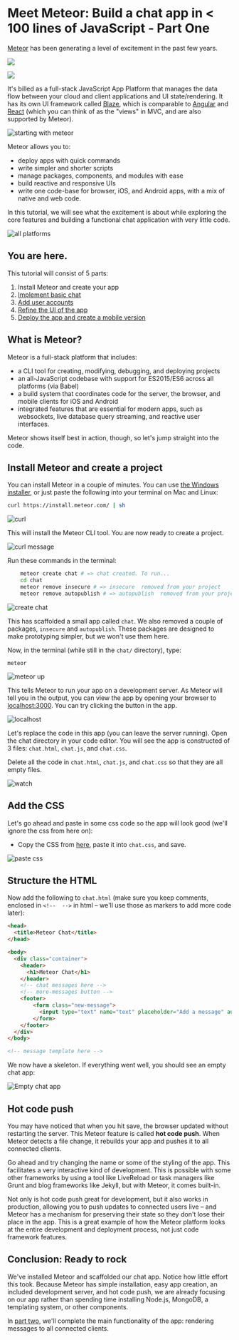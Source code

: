 # Meet Meteor: Build a chat app in < 100 lines of JavaScript - Part One

[Meteor](http://www.meteor.com) has been generating a level of excitement in the past few years. 

![](../img/tweet.png)

![](../img/tweet2.png)

It's billed as a full-stack JavaScript App Platform that manages the data flow between your cloud and client applications and UI state/rendering. It has its own UI framework called [Blaze](https://www.meteor.com/blaze), which is comparable to [Angular](https://www.meteor.com/tutorials/angular/creating-an-app) and [React](https://facebook.github.io/react/) (which you can think of as the "views" in MVC, and are also supported by Meteor).

![starting with meteor](../img/startup.png)

Meteor allows you to: 

* deploy apps with quick commands
* write simpler and shorter scripts
* manage packages, components, and modules with ease
* build reactive and responsive UIs
* write one code-base for browser, iOS, and Android apps, with a mix of native and web code.

In this tutorial, we will see what the excitement is about while exploring the core features and building a functional chat application with very little code. 

![all platforms](../img/multiplatform.png)

## You are here.

This tutorial will consist of 5 parts:

1. Install Meteor and create your app
2. [Implement basic chat](chat-tutorial-part-2.md)
3. [Add user accounts](chat-tutorial-part-3.md)
4. [Refine the UI of the app](chat-tutorial-part-4.md)
5. [Deploy the app and create a mobile version](chat-tutorial-part-5.md)

## What is Meteor?
Meteor is a full-stack platform that includes:

* a CLI tool for creating, modifying, debugging, and deploying projects
* an all-JavaScript codebase with support for ES2015/ES6 across all platforms (via Babel)
* a build system that coordinates code for the server, the browser, and mobile clients for iOS and Android
* integrated features that are essential for modern apps, such as websockets, live database query streaming, and reactive user interfaces.

Meteor shows itself best in action, though, so let's jump straight into the code.

## Install Meteor and create a project

You can install Meteor in a couple of minutes. You can use [the Windows installer](https://install.meteor.com/windows), or just paste the following into your terminal on Mac and Linux:

```bash
curl https://install.meteor.com/ | sh
```

![curl](../img/curl.png)

This will install the Meteor CLI tool. You are now ready to create a project. 

![curl message](../img/curl-msg.png)

Run these commands in the terminal:

```bash
    meteor create chat # => chat created. To run...
    cd chat
    meteor remove insecure # => insecure  removed from your project
    meteor remove autopublish # => autopublish  removed from your project
```

![create chat](../img/createchat.png)

This has scaffolded a small app called `chat`.  We also removed a couple of packages, `insecure` and `autopublish`. These packages are designed to make prototyping simpler, but we won't use them here.

Now, in the terminal (while still in the `chat/` directory), type:

```
meteor
```

![meteor up](../img/meteor.png)

 This tells Meteor to run your app on a development server. As Meteor will tell you in the output, you can view the app by opening your browser to [localhost:3000](http://localhost:3000). You can try clicking the button in the app.

![localhost](../img/localhost.png)

Let's replace the code in this app (you can leave the server running). Open the chat directory in your code editor. You will see the app is constructed of 3 files: `chat.html`, `chat.js`, and `chat.css`. 


Delete all the code in `chat.html`, `chat.js`, and `chat.css` so that they are all empty files.

![watch](../img/watch.png)

## Add the CSS

Let's go ahead and paste in some css code so the app will look good (we'll ignore the css from here on):

* Copy the CSS from [here](https://github.com/girldevelopit/chat-tutorial/blob/master/chat/chat-1.css), paste it into `chat.css`, and save.

![paste css](../img/paste.png)

## Structure the HTML

Now add the following to `chat.html` (make sure you keep comments, enclosed in `<!--  -->` in html – we'll use those as markers to add more code later):

```html
<head>
  <title>Meteor Chat</title>
</head>

<body>
  <div class="container">
    <header>
      <h1>Meteor Chat</h1>
    </header>
    <!-- chat messages here -->
    <!-- more-messages button -->
    <footer>
        <form class="new-message">
          <input type="text" name="text" placeholder="Add a message" autocomplete="off"/>
        </form>
    </footer>
  </div>
</body>

<!-- message template here -->
```

We now have a skeleton. If everything went well, you should see an empty chat app: 

![Empty chat app](../img/empty-chat-app.png)

## Hot code push

You may have noticed that when you hit save, the browser updated without restarting the server. This Meteor feature is called **hot code push**. When Meteor detects a file change, it rebuilds your app and pushes it to all connected clients. 

Go ahead and try changing the name or some of the styling of the app. This facilitates a very interactive kind of development. This is possible with some other frameworks by using a tool like LiveReload or task managers like Grunt and blog frameworks like Jekyll, but with Meteor, it comes built-in.

Not only is hot code push great for development, but it also works in production, allowing you to push updates to connected users live – and Meteor has a mechanism for preserving their state so they don't lose their place in the app. This is a great example of how the Meteor platform looks at the entire development and deployment process, not just code framework features.

## Conclusion: Ready to rock

We've installed Meteor and scaffolded our chat app. Notice how little effort this took. Because Meteor has simple installation, easy app creation, an included development server, and hot code push, we are already focusing on our app rather than spending time installing Node.js, MongoDB, a templating system, or other components. 

In [part two](chat-tutorial-part-2.md), we'll complete the main functionality of the app: rendering messages to all connected clients.


